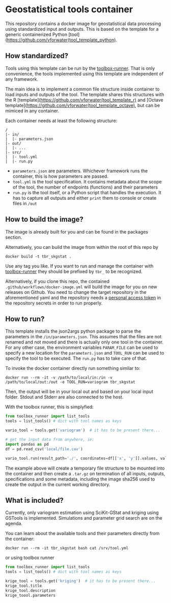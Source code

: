 # Geostatistical tools container

This repository contains a docker image for geostatistical data processing using standardized input and outputs. 
This is based on the template for a generic containerized Python [tool](https://github.com/vforwater(tool_template_python). 

## How standardized?

Tools using this template can be run by the [toolbox-runner](https://github.com/hydrocode-de/tool-runner). 
That is only convenience, the tools implemented using this template are independent of any framework.

The main idea is to implement a common file structure inside container to load inputs and outputs of the 
tool. The template shares this structures with the R [template](https://github.com/vforwater(tool_template_r)
and [Octave template](https://github.com/vforwater(tool_template_octave), but can be mimiced in any container.

Each container needs at least the following structure:

```
/
|- in/
|  |- parameters.json
|- out/
|  |- ...
|- src/
|  |- tool.yml
|  |- run.py
```

* `parameters.json` are parameters. Whichever framework runs the container, this is how parameters are passed.
* `tool.yml` is the tool specification. It contains metadata about the scope of the tool, the number of endpoints (functions) and their parameters
* `run.py` is the tool itself, or a Python script that handles the execution. It has to capture all outputs and either `print` them to console or create files in `/out`

## How to build the image?

The image is already built for you and can be found in the packages section.

Alternatively, you can build the image from within the root of this repo by
```
docker build -t tbr_skgstat .
```

Use any tag you like. If you want to run and manage the container with [toolbox-runner](https://github.com/hydrocode-de/tool-runner)
they should be prefixed by `tbr_` to be recognized. 

Alternatively, if you clone this repo, the contained `.github/workflows/docker-image.yml` will build the image for you 
on new releases on Github. You need to change the target repository in the aforementioned yaml and the repository needs a 
[personal access token](https://docs.github.com/en/authentication/keeping-your-account-and-data-secure/creating-a-personal-access-token)
in the repository secrets in order to run properly.

## How to run?

This template installs the json2args python package to parse the parameters in the `/in/parameters.json`. This assumes that
the files are not renamed and not moved and there is actually only one tool in the container. For any other case, the environment variables
`PARAM_FILE` can be used to specify a new location for the `parameters.json` and `TOOL_RUN` can be used to specify the tool to be executed.
The `run.py` has to take care of that.

To invoke the docker container directly run something similar to:
```
docker run --rm -it -v /path/to/local/in:/in -v /path/to/local/out:/out -e TOOL_RUN=variogram tbr_skgstat
```

Then, the output will be in your local out and based on your local input folder. Stdout and Stderr are also connected to the host.

With the toolbox runner, this is simplyfied:

```python
from toolbox_runner import list_tools
tools = list_tools() # dict with tool names as keys

vario_tool = tools.get('variogram')  # it has to be present there...

# get the input data from anywhere, ie:
import pandas as pd
df = pd.read_csv('local/file.cav')

vario_tool.run(result_path='./', coordinates=df[['x', 'y']].values, values=df.obs.values, n_lags=25, model='exponential', estimator='cresssie')
```
The example above will create a temporary file structure to be mounted into the container and then create a `.tar.gz` on termination of all 
inputs, outputs, specifications and some metadata, including the image sha256 used to create the output in the current working directory.

## What is included?

Currently, only variogram estimation using SciKit-GStat and kriging using GSTools is implemented. Simulations and parameter grid search are on the agenda.

You can learn about the available tools and their parameters directly from the container:

```
docker run --rm -it tbr_skgstat bash cat /srv/tool.yml
```

or using toolbox runner
```python
from toolbox_runner import list_tools
tools = list_tools() # dict with tool names as keys

krige_tool = tools.get('kriging')  # it has to be present there...
krige_tool.title
krige_tool.description
krige_toool.parameters

```

